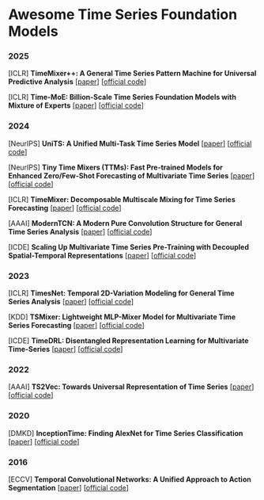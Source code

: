# Awesome Time Series Foundation Models

### 2025

[ICLR] **TimeMixer++: A General Time Series Pattern Machine for Universal Predictive Analysis**
[[paper](https://arxiv.org/pdf/2410.16032)]
[[official code](https://anonymous.4open.science/r/TimeMixerPP)]

[ICLR] **Time-MoE: Billion-Scale Time Series Foundation Models with Mixture of Experts**
[[paper](https://arxiv.org/pdf/2409.16040)]
[[official code](https://github.com/Time-MoE/Time-MoE)]


### 2024

[NeurIPS] **UniTS: A Unified Multi-Task Time Series Model**
[[paper](https://arxiv.org/pdf/2403.00131)]
[[official code](https://github.com/mims-harvard/UniTS)]

[NeurIPS] **Tiny Time Mixers (TTMs): Fast Pre-trained Models for Enhanced Zero/Few-Shot Forecasting of Multivariate Time Series**
[[paper](https://arxiv.org/pdf/2401.03955)]
[[official code](https://github.com/ibm-granite/granite-tsfm)]

[ICLR] **TimeMixer: Decomposable Multiscale Mixing for Time Series Forecasting**
[[paper](https://arxiv.org/pdf/2405.14616)]
[[official code](https://github.com/kwuking/TimeMixer)]

[AAAI] **ModernTCN: A Modern Pure Convolution Structure for General Time Series Analysis**
[[paper](https://openreview.net/pdf?id=vpJMJerXHU)]
[[official code](https://github.com/luodhhh/ModernTCN)]

[ICDE] **Scaling Up Multivariate Time Series Pre-Training with Decoupled Spatial-Temporal Representations**
[[paper](https://zhoujingbo.github.io/paper/2024ScalingICDE.pdf)]
[[official code](https://github.com/zruiii/DeSTR)]


### 2023

[ICLR] **TimesNet: Temporal 2D-Variation Modeling for General Time Series Analysis**
[[paper](https://arxiv.org/pdf/2210.02186)]
[[official code](https://github.com/thuml/TimesNet)]

[KDD] **TSMixer: Lightweight MLP-Mixer Model for Multivariate Time Series Forecasting**
[[paper](https://arxiv.org/pdf/2306.09364)]
[[official code](https://github.com/ibm-granite/granite-tsfm)]

[ICDE] **TimeDRL: Disentangled Representation Learning for Multivariate Time-Series**
[[paper](https://arxiv.org/pdf/2312.04142)]
[[official code](https://github.com/blacksnail789521/TimeDRL)]


### 2022

[AAAI] **TS2Vec: Towards Universal Representation of Time Series**
[[paper](https://arxiv.org/pdf/2106.10466)]
[[official code](https://github.com/zhihanyue/ts2vec)]


### 2020

[DMKD] **InceptionTime: Finding AlexNet for Time Series Classification**
[[paper](https://arxiv.org/pdf/1909.04939)]
[[official code](https://github.com/hfawaz/InceptionTime)]


### 2016

[ECCV] **Temporal Convolutional Networks: A Unified Approach to Action Segmentation**
[[paper](https://arxiv.org/pdf/1608.08242)]
[[official code](https://github.com/colincsl/TemporalConvolutionalNetworks)]
